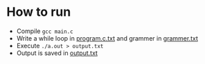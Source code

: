 # How to run

- Compile `gcc main.c`
- Write a while loop in [program.c.txt](./program.c.txt) and grammer in [grammer.txt](./grammer.txt)
- Execute `./a.out > output.txt`
- Output is saved in [output.txt](./output.txt)